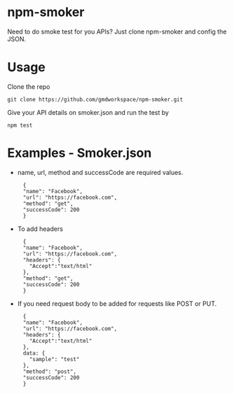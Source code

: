 # npm-smoker

Need to do smoke test for you APIs? Just clone npm-smoker and config the JSON.

# Usage

Clone the repo

```git clone https://github.com/gmdworkspace/npm-smoker.git```

Give your API details on smoker.json and run the test by

``` npm test ```

# Examples - Smoker.json
* name, url, method and successCode are required values.
 ```
      {
      "name": "Facebook",
      "url": "https://facebook.com",
      "method": "get",
      "successCode": 200
      }
```

* To add headers
 ```
      {
      "name": "Facebook",
      "url": "https://facebook.com",
      "headers": {
        "Accept":"text/html"
      },
      "method": "get",
      "successCode": 200
      }
```

* If you need request body to be added for requests like POST or PUT. 
 ```
      {
      "name": "Facebook",
      "url": "https://facebook.com",
      "headers": {
        "Accept":"text/html"
      },
      data: {
        "sample": "test"
      },
      "method": "post",
      "successCode": 200
      }
```

